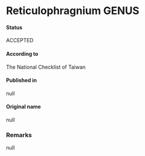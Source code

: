Reticulophragnium GENUS
=======

#### Status
ACCEPTED

#### According to
The National Checklist of Taiwan

#### Published in
null

#### Original name
null

### Remarks
null